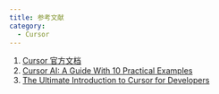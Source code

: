 ```yaml
---
title: 参考文献
category:
  - Cursor
---
```


1. [Cursor 官方文档](https://www.cursor.com/docs)
2. [Cursor AI: A Guide With 10 Practical Examples](https://www.datacamp.com/tutorial/cursor-ai-code-editor)
3. [The Ultimate Introduction to Cursor for Developers](https://www.builder.io/blog/cursor-ai-for-developers)
